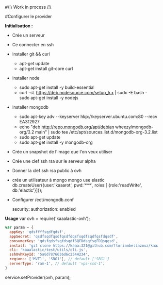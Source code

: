 #/!\ Work in process /!\

#Configurer le provider

**Initialisation :**
- Crée un serveur
- Ce connecter en ssh

- Installer git && curl
  - apt-get update
  - apt-get install git-core curl

- Installer node
  - sudo apt-get install -y build-essential
  - curl -sL https://deb.nodesource.com/setup_5.x | sudo -E bash -
sudo apt-get install -y nodejs

- Installer mongodb
  - sudo apt-key adv --keyserver hkp://keyserver.ubuntu.com:80 --recv EA312927
  - echo "deb http://repo.mongodb.org/apt/debian wheezy/mongodb-org/3.2 main" | sudo tee /etc/apt/sources.list.d/mongodb-org-3.2.list
  - sudo apt-get update
  - sudo apt-get install -y mongodb-org

- Crée un snapshot de l'image que l'on veux utiliser
- Crée une clef ssh rsa sur le serveur alpha
- Donner la clef ssh rsa public à ovh

- crée un utilisateur à mongo
  mongo
  use elastic
  db.createUser({user:'kaaarot', pwd:'***', roles:[ {role:'readWrite', db:'elactic'}]});

- Configurer /ect/mongodb.conf
  
  security:
    authorization: enabled

**Usage**
var ovh = require('kaaalastic-ovh');

````js
var param = {
  appKey: 'qdsffffsqdfqdsf',
  appSecret: 'qsdfsqdfqsdfqsdfdqsfsqdfsqdfqsfdqsdf',
  consumerKey: 'qdsfqdsfsqfdsqdfSQFDdsqfsqFDQsqqsd',
  install: 'git clone https://kaaa:321@github.com/florianbellazouz/kaaalastic && cd kaaalastic && npm install',
  cli: 'kaaalastic/test/utils/cli.js',
  sshOvhKeyId: '5a6d7876636d6c2344234',
  regions: ['MVT1', 'SBG1'], // default ['SBG1']
  serverType: 'ram-1', // default 'vps-ssd-1';
}
````

service.setProvider(ovh, param);
